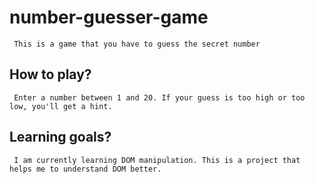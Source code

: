 # number-guesser-game
     This is a game that you have to guess the secret number

## How to play?
     Enter a number between 1 and 20. If your guess is too high or too low, you'll get a hint.

## Learning goals?
     I am currently learning DOM manipulation. This is a project that helps me to understand DOM better.
